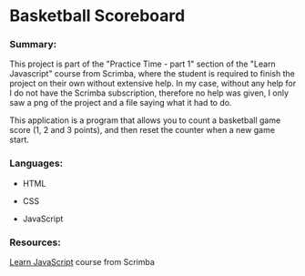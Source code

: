 <h1>Basketball Scoreboard</h1>

<h3>Summary: </h3>

This project is part of the "Practice Time - part 1" section of the "Learn Javascript" course from Scrimba, where the student is required to finish the project on their own without extensive help.
In my case, without any help for I do not have the Scrimba subscription, therefore no help was given, I only saw a png of the project and a file saying what it had to do.

This application is a program that allows you to count a basketball game score (1, 2 and 3 points), and then reset the counter when a new game start.


<h3>Languages: </h3>

- HTML

- CSS

- JavaScript

<h3>Resources: </h3>

<a href="https://scrimba.com/learn/learnjavascript">Learn JavaScript</a> course from Scrimba
